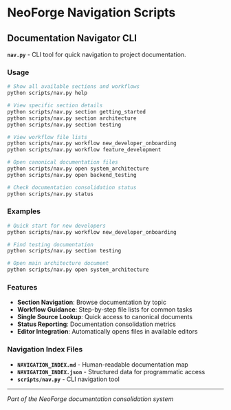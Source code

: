 # NeoForge Navigation Scripts

## Documentation Navigator CLI

**`nav.py`** - CLI tool for quick navigation to project documentation.

### Usage

```bash
# Show all available sections and workflows
python scripts/nav.py help

# View specific section details  
python scripts/nav.py section getting_started
python scripts/nav.py section architecture
python scripts/nav.py section testing

# View workflow file lists
python scripts/nav.py workflow new_developer_onboarding
python scripts/nav.py workflow feature_development

# Open canonical documentation files
python scripts/nav.py open system_architecture
python scripts/nav.py open backend_testing

# Check documentation consolidation status
python scripts/nav.py status
```

### Examples

```bash
# Quick start for new developers
python scripts/nav.py workflow new_developer_onboarding

# Find testing documentation
python scripts/nav.py section testing

# Open main architecture document
python scripts/nav.py open system_architecture
```

### Features

- **Section Navigation**: Browse documentation by topic
- **Workflow Guidance**: Step-by-step file lists for common tasks
- **Single Source Lookup**: Quick access to canonical documents  
- **Status Reporting**: Documentation consolidation metrics
- **Editor Integration**: Automatically opens files in available editors

### Navigation Index Files

- **`NAVIGATION_INDEX.md`** - Human-readable documentation map
- **`NAVIGATION_INDEX.json`** - Structured data for programmatic access
- **`scripts/nav.py`** - CLI navigation tool

---

*Part of the NeoForge documentation consolidation system*